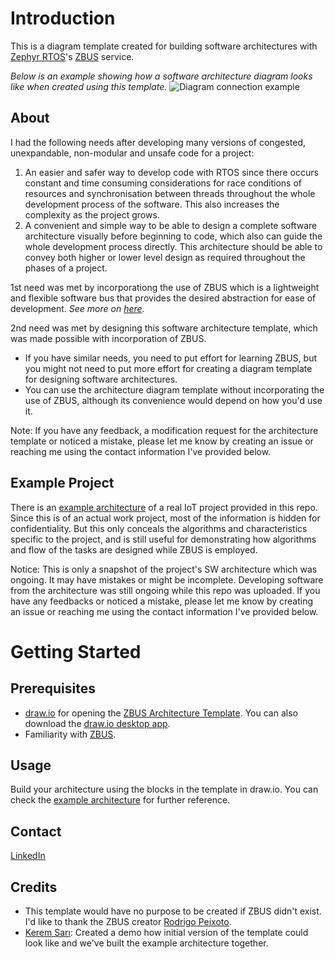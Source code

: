 # Introduction
This is a diagram template created for building software architectures with [Zephyr RTOS](https://docs.zephyrproject.org/latest/introduction/index.html)'s [ZBUS](https://docs.zephyrproject.org/latest/services/zbus/index.html) service.

_Below is an example showing how a software architecture diagram looks like when created using this template._
![Diagram connection example](https://github.com/Batto1/Zephyr-ZBUS-Architecture-Diagram-Template/assets/76911536/8b9c92c1-c340-403b-a75d-af7959faf649)

## About
I had the following needs after developing many versions of congested, unexpandable, non-modular and unsafe code for a project:
1. An easier and safer way to develop code with RTOS since there occurs constant and time consuming considerations for race conditions of resources and synchronisation between threads throughout the whole development process of the software. This also increases the complexity as the project grows.
2. A convenient and simple way to be able to design a complete software architecture visually before beginning to code, which also can guide the whole development process directly. This architecture should be able to convey both higher or lower level design as required throughout the phases of a project.

1st need was met by incorporationg the use of ZBUS which is a lightweight and flexible software bus that provides the desired abstraction for ease of development. _See more on [here](https://docs.zephyrproject.org/latest/services/zbus/index.html)._

2nd need was met by designing this software architecture template, which was made possible with incorporation of ZBUS.

* If you have similar needs, you need to put effort for learning ZBUS, but you might not need to put more effort for creating a diagram template for designing software architectures. 
* You can use the architecture diagram template without incorporating the use of ZBUS, although its convenience would depend on how you'd use it. 
  
Note: If you have any feedback, a modification request for the architecture template or noticed a mistake, please let me know by creating an issue or reaching me using the contact information I've provided below.


## Example Project
There is an [example architecture](https://github.com/Batto1/Zephyr-ZBUS-Architecture-Diagram-Template/blob/730daa6ae7a3276a20c41233fdf4c2badc79a6ec/Example%20Architecture%20of%20a%20Real%20IoT%20Project.pdf) of a real IoT project provided in this repo. Since this is of an actual work project, most of the information is hidden for confidentiality. But this only conceals the algorithms and characteristics specific to the project, and is still useful for demonstrating how algorithms and flow of the tasks are designed while ZBUS is employed.

Notice: This is only a snapshot of the project's SW architecture which was ongoing. It may have mistakes or might be incomplete. Developing software from the architecture was still ongoing while this repo was uploaded. If you have any feedbacks or noticed a mistake, please let me know by creating an issue or reaching me using the contact information I've provided below.

# Getting Started
## Prerequisites
* [draw.io](https://draw.io/) for opening the [ZBUS Architecture Template](https://github.com/Batto1/Zephyr-ZBUS-Architecture-Diagram-Template/blob/730daa6ae7a3276a20c41233fdf4c2badc79a6ec/SW%20Architecture%20With%20ZBUS%20Diagram%20Template%20v1.19.0.drawio). You can also download the [draw.io desktop app](https://github.com/jgraph/drawio-desktop/releases/tag/v22.1.16).
* Familiarity with [ZBUS](https://docs.zephyrproject.org/latest/services/zbus/index.html).

## Usage
Build your architecture using the blocks in the template in draw.io. You can check the [example architecture](https://github.com/Batto1/Zephyr-ZBUS-Architecture-Diagram-Template/blob/730daa6ae7a3276a20c41233fdf4c2badc79a6ec/Example%20Architecture%20of%20a%20Real%20IoT%20Project.pdf) for further reference.

## Contact
[LinkedIn](https://www.linkedin.com/in/hikmet-batuhan-g%C3%B6rg%C3%BCl%C3%BC-3758581b5)

## Credits
* This template would have no purpose to be created if ZBUS didn't exist. I'd like to thank the ZBUS creator [Rodrigo Peixoto](https://github.com/rodrigopex).
* [Kerem Sarı](https://github.com/KeremSAR): Created a demo how initial version of the template could look like and we've built the example architecture together.  
